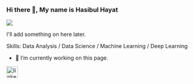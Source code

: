 ### Hi there 👋, My name is Hasibul Hayat
![](https://arturssmirnovs.github.io/github-profile-readme-generator/images/banner.png)

I'll add something on here later.

Skills: Data Analysis / Data Science / Machine Learning / Deep Learning

- 🔭 I’m currently working on this page. 


[<img src='https://cdn.jsdelivr.net/npm/simple-icons@3.0.1/icons/linkedin.svg' alt='linkedin' height='30'>](https://www.linkedin.com/in/https://www.linkedin.com/in/hasibulhayat//)  



